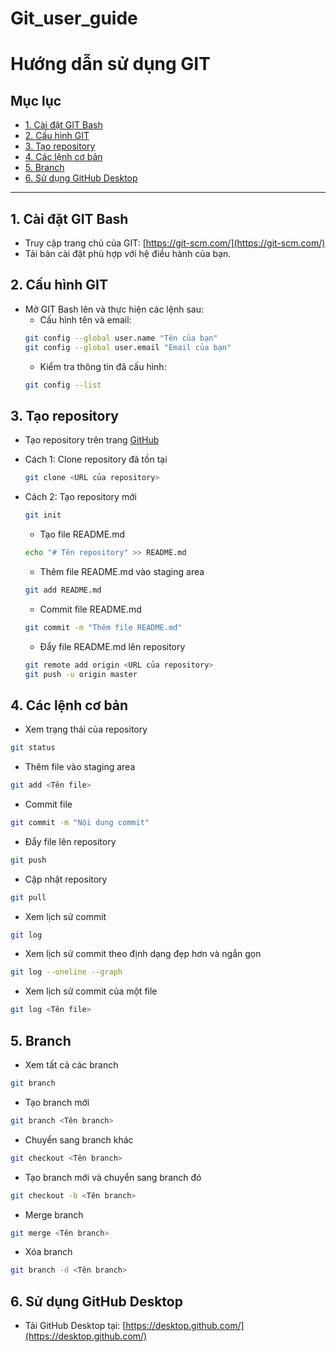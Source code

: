 # Git_user_guide

# Hướng dẫn sử dụng GIT

## Mục lục
- [1. Cài đặt GIT Bash](#1-cài-đặt-git-bash)
- [2. Cấu hình GIT](#2-cấu-hình-git)
- [3. Tạo repository](#3-tạo-repository)
- [4. Các lệnh cơ bản](#4-các-lệnh-cơ-bản)
- [5. Branch](#5-branch)
- [6. Sử dụng GitHub Desktop](#6-sử-dụng-github-desktop)

---

## 1. Cài đặt GIT Bash
- Truy cập trang chủ của GIT: [https://git-scm.com/](https://git-scm.com/)
- Tải bản cài đặt phù hợp với hệ điều hành của bạn.

## 2. Cấu hình GIT
- Mở GIT Bash lên và thực hiện các lệnh sau:
    + Cấu hình tên và email: 
    ```bash
    git config --global user.name "Tên của bạn"
    git config --global user.email "Email của bạn"
    ```
    + Kiểm tra thông tin đã cấu hình:
    ```bash
    git config --list
    ```

## 3. Tạo repository
- Tạo repository trên trang [GitHub](github.com)

- Cách 1: Clone repository đã tồn tại
    ```bash
    git clone <URL của repository>
    ```
- Cách 2: Tạo repository mới
    ```bash
    git init
    ```
    + Tạo file README.md
    ```bash
    echo "# Tên repository" >> README.md
    ```
    + Thêm file README.md vào staging area
    ```bash
    git add README.md
    ```
    + Commit file README.md
    ```bash
    git commit -m "Thêm file README.md"
    ```
    + Đẩy file README.md lên repository
    ```bash
    git remote add origin <URL của repository>
    git push -u origin master
    ```
## 4. Các lệnh cơ bản
- Xem trạng thái của repository
```bash
git status
```
- Thêm file vào staging area
```bash
git add <Tên file>
```
- Commit file
```bash
git commit -m "Nội dung commit"
```
- Đẩy file lên repository
```bash
git push
```
- Cập nhật repository
```bash
git pull
```
- Xem lịch sử commit
```bash
git log
```
- Xem lịch sử commit theo định dạng đẹp hơn và ngắn gọn
```bash
git log --oneline --graph
```
- Xem lịch sử commit của một file
```bash
git log <Tên file>
```

## 5. Branch
- Xem tất cả các branch
```bash
git branch
```
- Tạo branch mới
```bash
git branch <Tên branch>
```
- Chuyển sang branch khác
```bash
git checkout <Tên branch>
```
- Tạo branch mới và chuyển sang branch đó
```bash
git checkout -b <Tên branch>
```
- Merge branch
```bash
git merge <Tên branch>
```
- Xóa branch
```bash
git branch -d <Tên branch>
```

## 6. Sử dụng GitHub Desktop    
- Tải GitHub Desktop tại: [https://desktop.github.com/](https://desktop.github.com/)
